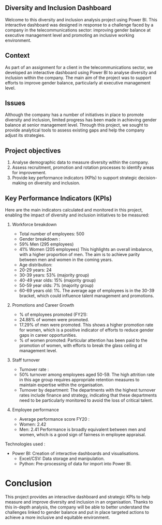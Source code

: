 ##  Diversity and Inclusion Dashboard 

Welcome to this diversity and inclusion analysis project using Power BI. This interactive dashboard was designed in response to a challenge faced by a company in the telecommunications sector: improving gender balance at executive management level and promoting an inclusive working environment.


<h2> Context </h2>

As part of an assignment for a client in the telecommunications sector, we developed an interactive dashboard using Power BI to analyse diversity and inclusion within the company. The main aim of the project was to support efforts to improve gender balance, particularly at executive management level.

<h2> Issues </h2>

Although the company has a number of initiatives in place to promote diversity and inclusion, limited progress has been made in achieving gender balance at senior management level. Through this project, we sought to provide analytical tools to assess existing gaps and help the company adjust its strategies.

<h2> Project objectives </h2>

1.	Analyse demographic data to measure diversity within the company.
2.	Assess recruitment, promotion and rotation processes to identify areas for improvement.
3.	Provide key performance indicators (KPIs) to support strategic decision-making on diversity and inclusion.
 
<h2> Key Performance Indicators (KPIs) </h2>

Here are the main indicators calculated and monitored in this project, enabling the impact of diversity and inclusion initiatives to be measured:

1. Workforce breakdown

	- Total number of employees: 500
	- Gender breakdown :
	- 59% Men (295 employees)
	- 41% Women (205 employees)
This highlights an overall imbalance, with a higher proportion of men. The aim is to achieve parity between men and women in the coming years.
	- Age distribution:
	- 20-29 years: 24
	- 30-39 years: 53% (majority group)
	- 40-49 year olds: 15% (majority group)
	- 50-59 year olds: 7% (majority group)
	- 60-69 years old: 1%.
The average age of employees is in the 30-39 bracket, which could influence talent management and promotions.

2. Promotions and Career Growth

	- % of employees promoted (FY21):
	- 24.88% of women were promoted.
	- 17.29% of men were promoted.
This shows a higher promotion rate for women, which is a positive indicator of efforts to reduce gender gaps in career opportunities.
	- % of women promoted: Particular attention has been paid to the promotion of women, with efforts to break the glass ceiling at management level.


3.  Staff turnover

	- Turnover rate :
	- 50% turnover among employees aged 50-59.
The high attrition rate in this age group requires appropriate retention measures to maintain expertise within the organisation.
	- Turnover by department: The departments with the highest turnover rates include finance and strategy, indicating that these departments need to be particularly monitored to avoid the loss of critical talent.

4. Employee performance

	- Average performance score FY20 :
	- Women: 2.42
	- Men: 2.41
Performance is broadly equivalent between men and women, which is a good sign of fairness in employee appraisal.

Technologies used :

 - Power BI: Creation of interactive dashboards and visualisations.
	- Excel/CSV: Data storage and manipulation.
	- Python: Pre-processing of data for import into Power BI.

# Conclusion

This project provides an interactive dashboard and strategic KPIs to help measure and improve diversity and inclusion in an organisation. Thanks to this in-depth analysis, the company will be able to better understand the challenges linked to gender balance and put in place targeted actions to achieve a more inclusive and equitable environment.


